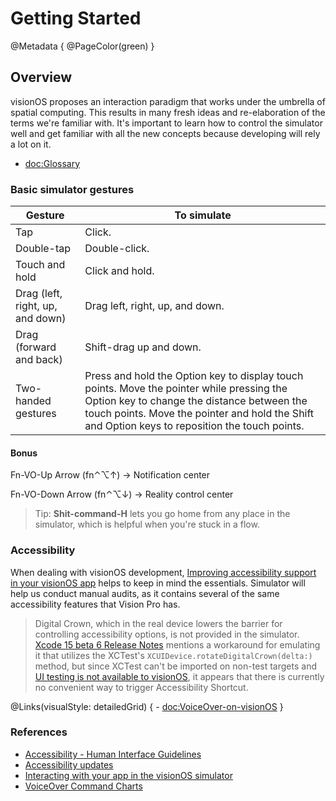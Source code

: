 # Getting Started

@Metadata {
    @PageColor(green)
}

## Overview
visionOS proposes an interaction paradigm that works under the umbrella of spatial computing. This results in many fresh ideas and re-elaboration of the terms we're familiar with. It's important to learn how to control the simulator well and get familiar with all the new concepts because developing will rely a lot on it.

- <doc:Glossary>

### Basic simulator gestures 

| **Gesture**                      | **To simulate**                    |
| -------------------------------- | ---------------------------------- |
| Tap                              | Click.                             |
| Double-tap                       | Double-click.                      |
| Touch and hold                   | Click and hold.                    |
| Drag (left, right, up, and down) | Drag left, right, up, and down.    |
| Drag (forward and back)          | Shift-drag up and down.            |
| Two-handed gestures              | Press and hold the Option key to display touch points. Move the pointer while pressing the Option key to change the distance between the touch points. Move the pointer and hold the Shift and Option keys to reposition the touch points.           |

#### Bonus
Fn-VO-Up Arrow (fn⌃⌥↑) -> Notification center

Fn-VO-Down Arrow (fn⌃⌥↓) -> Reality control center

> Tip: **Shit-command-H** lets you go home from any place in the simulator, which is helpful when you're stuck in a flow.

### Accessibility

When dealing with visionOS development, [Improving accessibility support in your visionOS app](https://developer.apple.com/documentation/visionos/improving-accessibility-support-in-your-app) helps to keep in mind the essentials. Simulator will help us conduct manual audits, as it contains several of the same accessibility features that Vision Pro has.

> Digital Crown, which in the real device lowers the barrier for controlling accessibility options, is not provided in the simulator. [Xcode 15 beta 6 Release Notes](https://developer.apple.com/documentation/Xcode-Release-Notes/xcode-15-release-notes#visionOS-Simulator) mentions a workaround for emulating it that utilizes the XCTest's `XCUIDevice.rotateDigitalCrown(delta:)` method, but since XCTest can't be imported on non-test targets and [UI testing is not available to visionOS](https://developer.apple.com/documentation/xctest/user_interface_tests), it appears that there is currently no convenient way to trigger Accessibility Shortcut.



@Links(visualStyle: detailedGrid) {
    - <doc:VoiceOver-on-visionOS>
}


### References
- [Accessibility - Human Interface Guidelines](https://developer.apple.com/design/human-interface-guidelines/accessibility)
- [Accessibility updates](https://developer.apple.com/documentation/updates/accessibility)
- [Interacting with your app in the visionOS simulator](https://developer.apple.com/documentation/visionos/interacting-with-your-app-in-the-visionos-simulator)
- [VoiceOver Command Charts](https://help.apple.com/voiceover/command-charts/)
